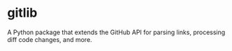 # gitlib
A Python package that extends the GitHub API for parsing links, processing diff code changes, and more.
